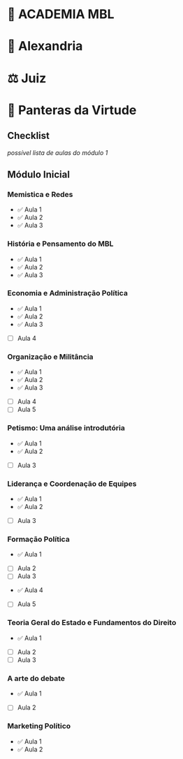 # 🏫 ACADEMIA MBL
# 🗼 Alexandria
# ⚖️ Juiz
# 🐯 Panteras da Virtude

## Checklist
*possível lista de aulas do módulo 1*
## Módulo Inicial
### Memistica e Redes
- ✅ Aula 1 
- ✅ Aula 2
- ✅ Aula 3


### História e Pensamento do MBL
- ✅ Aula 1 
- ✅ Aula 2
- ✅ Aula 3


### Economia e Administração Política
- ✅ Aula 1 
- ✅ Aula 2
- ✅ Aula 3
- [ ] Aula 4

### Organização e Militância
- ✅ Aula 1 
- ✅ Aula 2
- ✅ Aula 3
- [ ] Aula 4
- [ ] Aula 5

### Petismo: Uma análise introdutória
- ✅ Aula 1 
- ✅ Aula 2
- [ ] Aula 3

### Liderança e Coordenação de Equipes
- ✅ Aula 1 
- ✅ Aula 2
- [ ] Aula 3

### Formação Política
- ✅ Aula 1 
- [ ] Aula 2
- [ ] Aula 3
- ✅ Aula 4
- [ ] Aula 5

### Teoria Geral do Estado e Fundamentos do Direito
- ✅ Aula 1 
- [ ] Aula 2
- [ ] Aula 3

### A arte do debate
- ✅ Aula 1 
- [ ] Aula 2

### Marketing Político
- ✅ Aula 1 
- ✅ Aula 2

